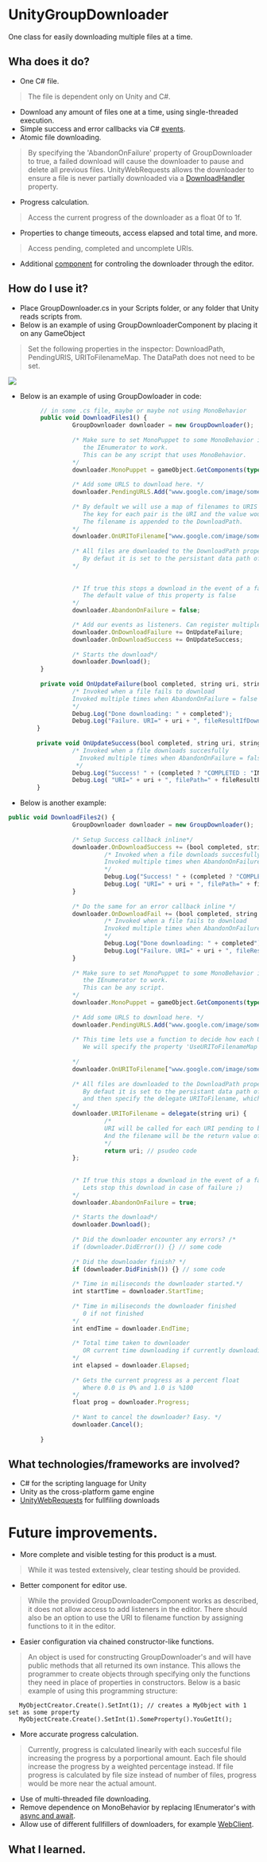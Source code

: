 # UnityGroupDownloader
One class for easily downloading multiple files at a time.

## Wha does it do?
- One C# file.
> The file is dependent only on Unity and C#.
- Download any amount of files one at a time, using single-threaded execution.
- Simple success and error callbacks via C# [events](https://docs.microsoft.com/en-us/dotnet/csharp/programming-guide/events/).
- Atomic file downloading.
> By specifying the 'AbandonOnFailure' property of GroupDownloader to true, a failed download will cause the downloader to pause and delete all previous files. UnityWebRequests allows the downloader to ensure a file is never partially downloaded via a [DownloadHandler](https://docs.unity3d.com/ScriptReference/Networking.DownloadHandler.html) property.
- Progress calculation.
> Access the current progress of the downloader as a float 0f to 1f.
- Properties to change timeouts, access elapsed and total time, and more.
> Access pending, completed and uncomplete URIs. 
- Additional [component](https://docs.unity3d.com/ScriptReference/MonoBehaviour.html) for controling the downloader through the editor.

## How do I use it?
- Place GroupDownloader.cs in your Scripts folder, or any folder that Unity reads scripts from.
- Below is an example of using GroupDownloaderComponent by placing it on any GameObject
> Set the following properties in the inspector: DownloadPath, PendingURIS, URIToFilenameMap. The DataPath does not need to be set.


![](https://i.gyazo.com/76904f86bacc0d49f6686ee52579e29e.png)

- Below is an example of using GroupDowloader in code:
```javascript
         // in some .cs file, maybe or maybe not using MonoBehavior
         public void DownloadFiles1() {
                  GroupDownloader downloader = new GroupDownloader();
                  
                  /* Make sure to set MonoPuppet to some MonoBehavior in order for
                     the IEnumerator to work.
                     This can be any script that uses MonoBehavior.
                  */
                  downloader.MonoPuppet = gameObject.GetComponents(typeof MonoBehavior)[0]; // using any MonoBehavior on an example GameObject
                  
                  /* Add some URLS to download here. */
                  downloader.PendingURLS.Add("www.google.com/image/someimage.jpg");
                  
                  /* By default we will use a map of filenames to URIS to name each image.
                     The key for each pair is the URI and the value would be the filename.
                     The filename is appended to the DownloadPath.
                  */
                  downloader.OnURIToFilename["www.google.com/image/someimage.jpg"] = "myimage.jpg";
                  
                  /* All files are downloaded to the DownloadPath property
                     By defaut it is set to the persistant data path of Unity
                  */
                  
                  
                  /* If true this stops a download in the event of a failure.
                     The default value of this property is false
                  */
                  downloader.AbandonOnFailure = false;

                  /* Add our events as listeners. Can register multiple. */
                  downloader.OnDownloadFailure += OnUpdateFailure;
                  downloader.OnDownloadSuccess += OnUpdateSuccess;
                  
                  /* Starts the download*/
                  downloader.Download();
         }
 
         private void OnUpdateFailure(bool completed, string uri, string fileResultPath) {
                  /* Invoked when a file fails to download
                  Invoked multiple times when AbandonOnFailure = false
                  */
                  Debug.Log("Done downloading: " + completed");
                  Debug.Log("Failure. URI=" + uri + ", fileResultIfDownloaded=" + fileResultPath");
        }
         
        private void OnUpdateSuccess(bool completed, string uri, string fileResultPath) {
                  /* Invoked when a file downloads succesfully
                    Invoked multiple times when AbandonOnFailure = false
                   */
                  Debug.Log("Success! " + (completed ? "COMPLETED : "INCOMPLETE") + ");
                  Debug.Log( "URI=" + uri + ", filePath=" + fileResultPath");
        }
```
- Below is another example:
```javascript
public void DownloadFiles2() {
                  GroupDownloader downloader = new GroupDownloader();
                  
                  /* Setup Success callback inline*/
                  downloader.OnDownloadSuccess += (bool completed, string uri, string fileResultPath) => {
                           /* Invoked when a file downloads succesfully
                           Invoked multiple times when AbandonOnFailure = false
                           */
                           Debug.Log("Success! " + (completed ? "COMPLETED : "INCOMPLETE") + ");
                           Debug.Log( "URI=" + uri + ", filePath=" + fileResultPath");
                  }
                  
                  /* Do the same for an error callback inline */
                  downloader.OnDownloadFail += (bool completed, string uri, string fileResultPath) => {
                           /* Invoked when a file fails to download
                           Invoked multiple times when AbandonOnFailure = false
                           */
                           Debug.Log("Done downloading: " + completed");
                           Debug.Log("Failure. URI=" + uri + ", fileResultIfDownloaded=" + fileResultPath");
                  }
                  
                  /* Make sure to set MonoPuppet to some MonoBehavior in order for
                     the IEnumerator to work.
                     This can be any script.
                  */
                  downloader.MonoPuppet = gameObject.GetComponents(typeof MonoBehavior)[0]; // using any MonoBehavior on an example GameObject
                  
                  /* Add some URLS to download here. */
                  downloader.PendingURLS.Add("www.google.com/image/someimage.jpg");
                  
                  /* This time lets use a function to decide how each URI is named.
                     We will specify the property 'UseURIToFilenameMap' to False and then
                     
                  */
                  downloader.OnURIToFilename["www.google.com/image/someimage.jpg"] = "myimage.jpg";
                  
                  /* All files are downloaded to the DownloadPath property
                     By defaut it is set to the persistant data path of Unity
                     and then specify the delegate URIToFilename, which has a string param and returns a string
                  */
                  downloader.URIToFilename = delegate(string uri) {
                           /* 
                           URI will be called for each URI pending to be downloaded
                           And the filename will be the return value of this statement
                           */
                           return uri; // psudeo code
                  };
                  
                  
                  /* If true this stops a download in the event of a failure.
                     Lets stop this download in case of failure ;)
                  */
                  downloader.AbandonOnFailure = true;
                  
                  /* Starts the download*/
                  downloader.Download();
                  
                  /* Did the downloader encounter any errors? /*
                  if (downloader.DidError()) {} // some code
                  
                  /* Did the downloader finish? */
                  if (downloader.DidFinish()) {} // some code
                  
                  /* Time in miliseconds the downloader started.*/
                  int startTime = downloader.StartTime;
                  
                  /* Time in miliseconds the downloader finished
                     0 if not finished
                  */
                  int endTime = downloader.EndTime;
                  
                  /* Total time taken to downloader
                     OR current time downloading if currently downloading
                  */
                  int elapsed = downloader.Elapsed;
                  
                  /* Gets the current progress as a percent float 
                     Where 0.0 is 0% and 1.0 is %100
                  */
                  float prog = downloader.Progress;
                  
                  /* Want to cancel the downloader? Easy. */
                  downloader.Cancel();
                  
         }
```



## What technologies/frameworks are involved?
- C# for the scripting language for Unity
- Unity as the cross-platform game engine
- [UnityWebRequests](https://docs.unity3d.com/ScriptReference/Networking.UnityWebRequest.html) for fullfiling downloads

# Future improvements.
- More complete and visible testing for this product is a must. 
> While it was tested extensively, clear testing should be provided.
- Better component for editor use.
> While the provided GroupDownloaderComponent works as described, it does not allow access to add listeners in the editor. There should also be an option to use the URI to filename function by assigning functions to it in the editor.
- Easier configuration via chained constructor-like functions. 
> An object is used for constructing GroupDownloader's  and will have public methods that all returned its own instance. This allows the programmer to create objects through specifying only the functions they need in place of properties in constructors. Below is a basic example of using this programming structure:
```MyObjectCreator.Create(); // creates an MyObject without any params --> new MyObject()
   MyObjectCreator.Create().SetInt(1); // creates a MyObject with 1 set as some property
   MyObjectCreate.Create().SetInt(1).SomeProperty().YouGetIt();
```
- More accurate progress calculation. 
> Currently, progress is calculated linearily with each succesful file increasing the progress by a porportional amount.
> Each file should increase the progress by a weighted percentage instead. If file progress is calculated by file size instead of number of files, progress would be more near the actual amount.
- Use of multi-threaded file downloading.
- Remove dependence on MonoBehavior by replacing IEnumerator's with [async and await](https://docs.microsoft.com/en-us/dotnet/csharp/programming-guide/concepts/async/).
- Allow use of different fullfillers of downloaders, for example [WebClient](https://www.c-sharpcorner.com/blogs/consume-webapi-using-webclient-in-c-sharp).


## What I learned.
